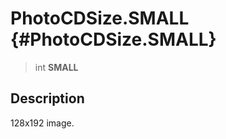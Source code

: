 PhotoCDSize.SMALL {#PhotoCDSize.SMALL}
=================

> int **SMALL**

Description
-----------

128x192 image.
